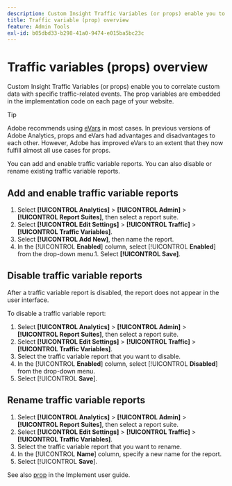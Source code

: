 ```yaml
---
description: Custom Insight Traffic Variables (or props) enable you to correlate custom data with specific traffic-related events. The prop variables are embedded in the implementation code on each page of your website.
title: Traffic variable (prop) overview
feature: Admin Tools
exl-id: b05dbd33-b298-41a0-9474-e015ba5bc23c
---
```

# Traffic variables (props) overview

Custom Insight Traffic Variables (or props) enable you to correlate custom data with specific traffic-related events. The prop variables are embedded in the implementation code on each page of your website.

>[!TIP]
>
>Adobe recommends using [eVars](evar.md) in most cases. In previous versions of Adobe Analytics, props and eVars had advantages and disadvantages to each other. However, Adobe has improved eVars to an extent that they now fulfill almost all use cases for props.

You can add and enable traffic variable reports. You can also disable or rename existing traffic variable reports.

## Add and enable traffic variable reports

1. Select **[!UICONTROL Analytics]** > **[!UICONTROL Admin]** > **[!UICONTROL Report Suites]**, then select a report suite.
1. Select **[!UICONTROL Edit Settings]** > **[!UICONTROL Traffic]** > **[!UICONTROL Traffic Variables]**.
1. Select **[!UICONTROL Add New]**, then name the report.
1. In the [!UICONTROL **Enabled**] column, select [!UICONTROL **Enabled**] from the drop-down menu.1. Select **[!UICONTROL Save]**.

## Disable traffic variable reports

After a traffic variable report is disabled, the report does not appear in the user interface.

To disable a traffic variable report:

1. Select **[!UICONTROL Analytics]** > **[!UICONTROL Admin]** > **[!UICONTROL Report Suites]**, then select a report suite.
1. Select **[!UICONTROL Edit Settings]** > **[!UICONTROL Traffic]** > **[!UICONTROL Traffic Variables]**.
1. Select the traffic variable report that you want to disable.
1. In the [!UICONTROL **Enabled**] column, select [!UICONTROL **Disabled**] from the drop-down menu.
1. Select [!UICONTROL **Save**].

## Rename traffic variable reports

1. Select **[!UICONTROL Analytics]** > **[!UICONTROL Admin]** > **[!UICONTROL Report Suites]**, then select a report suite.
1. Select **[!UICONTROL Edit Settings]** > **[!UICONTROL Traffic]** > **[!UICONTROL Traffic Variables]**.
1. Select the traffic variable report that you want to rename.
1. In the [!UICONTROL **Name**] column, specify a new name for the report. 
1. Select [!UICONTROL **Save**].

See also [prop](/help/implement/vars/page-vars/prop.md) in the Implement user guide.
